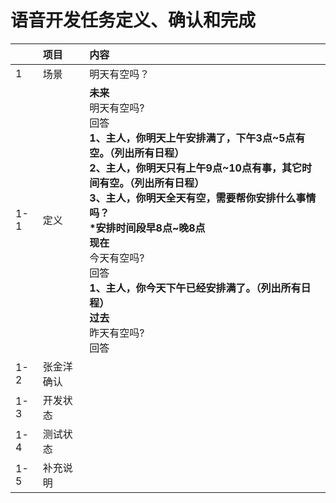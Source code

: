 # 语音开发任务定义、确认和完成

|   | 项目 | 内容 |
|---|:-----|:---|
|1|场景|明天有空吗？|
|1-1|定义| __未来__<br/>明天有空吗?<br/>回答<br/> **1、主人，你明天上午安排满了，下午3点\~5点有空。（列出所有日程）<br/>2、主人，你明天只有上午9点\~10点有事，其它时间有空。（列出所有日程）<br/>3、主人，你明天全天有空，需要帮你安排什么事情吗？<br/>\*安排时间段早8点~晚8点**<br/> __现在__<br/>今天有空吗?<br/>回答<br/> **1、主人，你今天下午已经安排满了。（列出所有日程）** <br/> __过去__<br/>昨天有空吗?<br/>回答|
|1-2|张金洋确认||
|1-3|开发状态||
|1-4|测试状态||
|1-5|补充说明||
